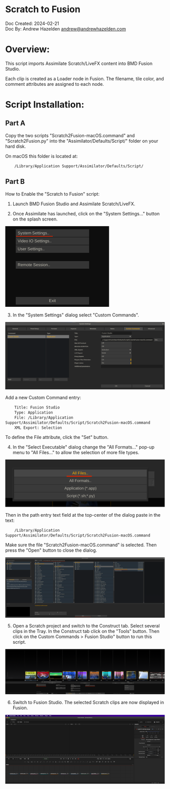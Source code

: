 # Scratch to Fusion

Doc Created: 2024-02-21  
Doc By: Andrew Hazelden <andrew@andrewhazelden.com>  

# Overview:
This script imports Assimilate Scratch/LiveFX content into BMD Fusion Studio.

Each clip is created as a Loader node in Fusion. The filename, tile color, and comment attributes are assigned to each node.

# Script Installation:

## Part A

Copy the two scripts "Scratch2Fusion-macOS.command" and "Scratch2Fusion.py" into the "Assimilator/Defaults/Script/" folder on your hard disk.

On macOS this folder is located at:

		/Library/Application Support/Assimilator/Defaults/Script/

## Part B

How to Enable the "Scratch to Fusion" script: 

1. Launch BMD Fusion Studio and Assimilate Scratch/LiveFX.

2. Once Assimilate has launched, click on the "System Settings..." button on the splash screen.

![Select Executable](Images/2.png)

3. In the "System Settings" dialog select "Custom Commands".  

![Select Executable](Images/3.png)

Add a new Custom Command entry:

		Title: Fusion Studio
		Type: Application
		File: /Library/Application Support/Assimilator/Defaults/Script/Scratch2Fusion-macOS.command
		XML Export: Selection

To define the File attribute, click the "Set" button.

4. In the "Select Executable" dialog change the "All Formats..." pop-up menu to "All Files..." to allow the selection of more file types.

![Select Executable](Images/4a.png)

Then in the path entry text field at the top-center of the dialog paste in the text:

		/Library/Application Support/Assimilator/Defaults/Script/Scratch2Fusion-macOS.command

Make sure the file "Scratch2Fusion-macOS.command" is selected. Then press the "Open" button to close the dialog.

![Select Executable](Images/4b.png)

5. Open a Scratch project and switch to the Construct tab. Select several clips in the Tray.  In the Construct tab click on the "Tools" button. Then click on the Custom Commands > Fusion Studio" button to run this script.

![Tray](Images/5.png)

6. Switch to Fusion Studio. The selected Scratch clips are now displayed in Fusion.

![Fusion Studio](Images/6.png)